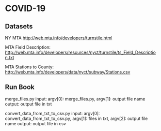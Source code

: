 # COVID-19

## Datasets

NY MTA
http://web.mta.info/developers/turnstile.html

MTA Field Description:
http://web.mta.info/developers/resources/nyct/turnstile/ts_Field_Description.txt

MTA Stations to County:
http://web.mta.info/developers/data/nyct/subway/Stations.csv

## Run Book
merge_files.py
input: argv[0]: merge_files.py, argv[1]: output file name
output: output file in txt

convert_data_from_txt_to_csv.py
input: argv[0]: convert_data_from_txt_to_csv.py, argv[1]: files in txt, argv[2]: output file name
output: output file in csv
